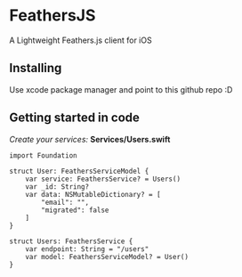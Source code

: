 # FeathersJS

A Lightweight Feathers.js client for iOS

## Installing
Use xcode package manager and point to this github repo :D

## Getting started in code

*Create your services:*
__Services/Users.swift__
```
import Foundation

struct User: FeathersServiceModel {
    var service: FeathersService? = Users()
    var _id: String?
    var data: NSMutableDictionary? = [
        "email": "",
        "migrated": false
    ]
}

struct Users: FeathersService {    
    var endpoint: String = "/users"
    var model: FeathersServiceModel? = User()
}
```
